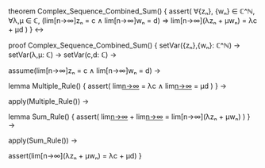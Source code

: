 theorem Complex_Sequence_Combined_Sum() {
  assert(
    ∀{zₙ}, {wₙ} ∈ ℂ^ℕ,
    ∀λ,μ ∈ ℂ,
    (lim[n→∞]zₙ = c ∧ lim[n→∞]wₙ = d) ⇒
    lim[n→∞](λzₙ + μwₙ) = λc + μd
  )
} ↔

proof Complex_Sequence_Combined_Sum() {
  setVar({zₙ},{wₙ}: ℂ^ℕ) →
  setVar(λ,μ: ℂ) →
  setVar(c,d: ℂ) →
  
  assume(lim[n→∞]zₙ = c ∧ lim[n→∞]wₙ = d) →
  
  lemma Multiple_Rule() {
    assert(
      lim[n→∞](λzₙ) = λc ∧
      lim[n→∞](μwₙ) = μd
    )
  } →
  
  apply(Multiple_Rule()) →
  
  lemma Sum_Rule() {
    assert(
      lim[n→∞](λzₙ) + lim[n→∞](μwₙ) = lim[n→∞](λzₙ + μwₙ)
    )
  } →
  
  apply(Sum_Rule()) →
  
  assert(lim[n→∞](λzₙ + μwₙ) = λc + μd)
}